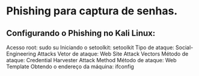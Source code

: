# Phishing para captura de senhas. 

## Configurando o Phishing no Kali Linux:

Acesso root: sudo su
Iniciando o setoolkit: setoolkit
Tipo de ataque: Social-Engineering Attacks
Vetor de ataque: Web Site Attack Vectors
Método de ataque: Credential Harvester Attack Method 
Método de ataque: Web Template
Obtendo o endereço da máquina: ifconfig
